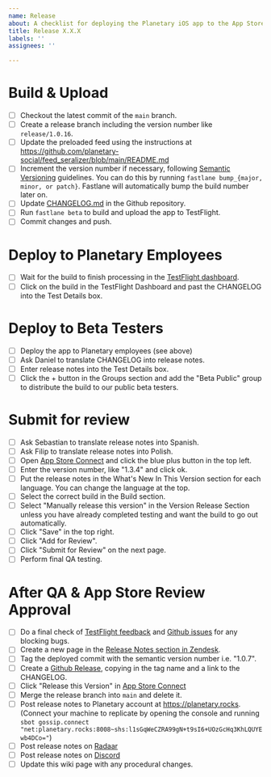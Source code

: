 ```yaml
---
name: Release
about: A checklist for deploying the Planetary iOS app to the App Store
title: Release X.X.X
labels: ''
assignees: ''

---
```


#  Build & Upload
- [ ] Checkout the latest commit of the `main` branch.
- [ ] Create a release branch including the version number like `release/1.0.16`.
- [ ] Update the preloaded feed using the instructions at https://github.com/planetary-social/feed_seralizer/blob/main/README.md
- [ ] Increment the version number if necessary, following [Semantic Versioning](https://semver.org/) guidelines. You can do this by running `fastlane bump_{major, minor, or patch}`. Fastlane will automatically bump the build number later on.
- [ ] Update [CHANGELOG.md](https://github.com/planetary-social/planetary-ios/blob/main/CHANGELOG.md) in the Github repository.
- [ ] Run `fastlane beta` to build and upload the app to TestFlight.
- [ ] Commit changes and push.

# Deploy to Planetary Employees
- [ ] Wait for the build to finish processing in the [TestFlight dashboard](https://appstoreconnect.apple.com/apps/1481617318/testflight/ios).
- [ ] Click on the build in the TestFlight Dashboard and past the CHANGELOG into the Test Details box.

# Deploy to Beta Testers
- [ ] Deploy the app to Planetary employees (see above)
- [ ] Ask Daniel to translate CHANGELOG into release notes.
- [ ] Enter release notes into the Test Details box.
- [ ] Click the + button in the Groups section and add the "Beta Public" group to distribute the build to our public beta testers.

# Submit for review
- [ ] Ask Sebastian to translate release notes into Spanish.
- [ ] Ask Filip to translate release notes into Polish.
- [ ] Open [App Store Connect](https://appstoreconnect.apple.com/apps/1481617318/appstore/ios/version/inflight) and click the blue plus button in the top left.
- [ ] Enter the version number, like "1.3.4" and click ok.
- [ ] Put the release notes in the What's New In This Version section for each language. You can change the language at the top.
- [ ] Select the correct build in the Build section.
- [ ] Select "Manually release this version" in the Version Release Section unless you have already completed testing and want the build to go out automatically. 
- [ ] Click "Save" in the top right.
- [ ] Click "Add for Review".
- [ ] Click "Submit for Review" on the next page.
- [ ] Perform final QA testing.

# After QA & App Store Review Approval
- [ ] Do a final check of [TestFlight feedback](https://appstoreconnect.apple.com/apps/1481617318/testflight/screenshots?appPlatform=IOS&preReleaseVersionId=2bc4c851-1818-4466-b04a-b9b4b9a282d5&sort=-timestamp) and [Github issues](https://github.com/planetary-social/planetary-ios/issues) for any blocking bugs.
- [ ] Create a new page in the [Release Notes section in Zendesk](https://planetarysupport.zendesk.com/hc/en-us/categories/360002335853-Release-Notes).
- [ ] Tag the deployed commit with the semantic version number i.e. "1.0.7".
- [ ] Create a [Github Release](https://github.com/planetary-social/planetary-ios/releases/new), copying in the tag name and a link to the CHANGELOG.
- [ ] Click "Release this Version" in [App Store Connect](https://appstoreconnect.apple.com/apps/1481617318/appstore/ios/version/inflight)
- [ ] Merge the release branch into `main` and delete it.
- [ ] Post release notes to Planetary account at https://planetary.rocks. (Connect your machine to replicate by opening the console and running `sbot gossip.connect "net:planetary.rocks:8008~shs:l1sGqWeCZRA99gN+t9sI6+UOzGcHq3KhLQUYEwb4DCo="`)
- [ ] Post release notes on [Radaar](https://radaar.io)
- [ ] Post release notes on [Discord](https://discord.com/channels/776485686181363729/776485686181363732)
- [ ] Update this wiki page with any procedural changes.
